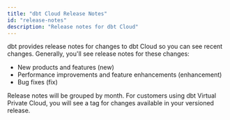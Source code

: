 ```yaml
---
title: "dbt Cloud Release Notes"
id: "release-notes"
description: "Release notes for dbt Cloud"
---
```


dbt provides release notes for changes to dbt Cloud so you can see recent changes. Generally, you'll see release notes for these changes:

* New products and features (new)
* Performance improvements and feature enhancements (enhancement)
* Bug fixes (fix)

Release notes will be grouped by month. For customers using dbt Virtual Private Cloud, you will see a tag for changes available in your versioned release.
